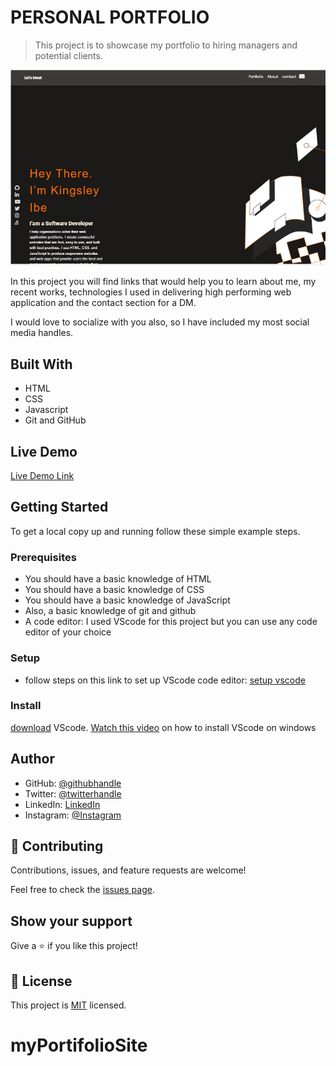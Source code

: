 
# PERSONAL PORTFOLIO

> This project is to showcase my portfolio to hiring managers and potential clients.

![screenshot](/images/project-desktop-v.jpeg)

In this project you will find links that would help you to learn about me, my recent works,
technologies I used in delivering high performing web application and the contact section for a DM.

I would love to socialize with you also, so I have included my most social media handles.

## Built With

- HTML
- CSS
- Javascript
- Git and GitHub

## Live Demo

[Live Demo Link](https://kingsleyibe.net)


## Getting Started

To get a local copy up and running follow these simple example steps.

### Prerequisites
- You should have a basic knowledge of HTML
- You should have a basic knowledge of CSS
- You should have a basic knowledge of JavaScript
- Also, a basic knowledge of git and github
- A code editor: I used VScode for this project but you can use any code editor of your choice
### Setup
- follow steps on this link to set up VScode code editor: [setup vscode](https://www.freecodecamp.org/news/how-to-set-up-vs-code-for-web-development/)

### Install
[download](https://code.visualstudio.com/download) VScode.
[Watch this video](https://www.youtube.com/watch?v=MlIzFUI1QGA) on how to install VScode on windows
## Author

- GitHub: [@githubhandle](https://github.com/kingsleyibe)
- Twitter: [@twitterhandle](https://twitter.com/ibekingsley2)
- LinkedIn: [LinkedIn](https://www.linkedin.com/in/kingsley-ibe-5669a5134)
- Instagram: [@Instagram](https://instagram.com/ibekingsleychibueze)

## 🤝 Contributing

Contributions, issues, and feature requests are welcome!

Feel free to check the [issues page](../../issues/).

## Show your support

Give a ⭐️ if you like this project!

## 📝 License

This project is [MIT](./MIT.md) licensed.
# myPortifolioSite
